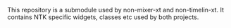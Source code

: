 This repository is a submodule used by non-mixer-xt and non-timelin-xt.
It contains NTK specific widgets, classes etc used by both projects.